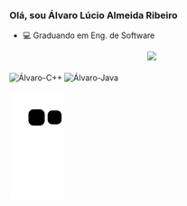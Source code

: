 ### Olá, sou Álvaro Lúcio Almeida Ribeiro

- 💻 Graduando em Eng. de Software
<div align="center">
  <img height = "center" src="https://github-readme-stats.vercel.app/api?username=alvarolucioribeiro&show_icons=true&theme=bluesky&include_all_commits=true&count_private=true"/>
</div>
<div style="display: inline_block"><br>
 <img align = "center" alt="Álvaro-C++" height="30" width="40" src="https://raw.githubusercontent.com/isocpp/logos/master/cpp_logo.png">
 <img align = "center" alt="Álvaro-Java" height="30" width="40" src="https://encrypted-tbn0.gstatic.com/images?q=tbn:ANd9GcTThr5w6l4CbmTiyJYYoPxJAJGRMqARm7E462J6C8uHaQ&s">

  
 ![Snake animation](https://github.com/AlvaroLucioRibeiro/AlvaroLucioRibeiro/blob/output/github-contribution-grid-snake.svg)
